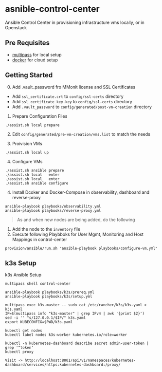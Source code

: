 # asnible-control-center

Ansible Control Center in provisioning infrastructure vms
locally, or in Openstack

## Pre Requisites

-   [multipass](https://multipass.run/) for local setup
-   [docker](https://www.docker.com/) for cloud setup

## Getting Started

0. Add .vault_password fro MMonit license and SSL Certificates

-   Add `ssl_certificate.crt` to `config/ssl-certs` directory
-   Add `ssl_certificate_key.key` to `config/ssl-certs` directory
-   Add `.vault_password` to `config/generated/post-vm-creation` directory 

1. Prepare Configuration Files  

```
./assist.sh local prepare
```

2. Edit `config/generated/pre-vm-creation/vms.list` to match the needs


3. Proivision VMs

```
./assist.sh local up
```

4. Configure VMs

```
./assist.sh ansible prepare
./assist.sh local   enter
./assist.sh local   enter
./assist.sh ansible configure
```

4. Install Dcoker and Docker-Compose in observability, dashboard and reverse-proxy

```
ansible-playbook playbooks/observability.yml
ansible-playbook playbooks/reverse-proxy.yml
```

> As and when new nodes are being added, do the following

1. Add the node to the `inventory` file
2. Execute following Playbboks for User Mgmt, Monitoring and Host Mappings in control-center

```
provision/ansible/run.sh "ansible-playbook playbooks/configure-vm.yml"
```

## k3s Setup

k3s Ansible Setup

```
multipass shell control-center

ansible-playbook playbooks/k3s/prereq.yml
ansible-playbook playbooks/k3s/setup.yml

multipass exec k3s-master -- sudo cat /etc/rancher/k3s/k3s.yaml > k3s.yaml
IP=$(multipass info "k3s-master" | grep IPv4 | awk '{print $2}')
sed -i '' "s/127.0.0.1/$IP/" k3s.yaml
export KUBECONFIG=$PWD/k3s.yaml

kubectl get nodes
kubectl label nodes k3s-worker kubernetes.io/role=worker

kubectl -n kubernetes-dashboard describe secret admin-user-token | grep '^token'
kubectl proxy

Visit -> http://localhost:8001/api/v1/namespaces/kubernetes-dashboard/services/https:kubernetes-dashboard:/proxy/

```
